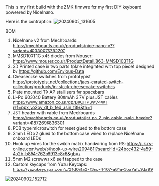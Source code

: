 This is my first build with the ZMK firmwre for my first DIY keyboard poweered by Nice!nano. 

Here is the contraption:
![20240902_131605](https://github.com/user-attachments/assets/d0ed8dde-686a-496b-b832-5934ab6a62f2)

BOM:
1. Nice!nano v2 from Mechboards: https://mechboards.co.uk/products/nice-nano-v2?variant=40330076782797
2. MMSD103T1G x45 diodes from Mouser: https://www.mouser.co.uk/ProductDetail/863-MMSD103T1G
3. 3D Printed case in two parts (plate integrated with top piece) designed by https://github.com/Envious-Data
4. Cheasecake switches from protoTypist https://prototypist.net/collections/jaes-curated-switch-collection/products/in-stock-cheesecake-switches
5. Plate mounted TX AP stalilisers for spacebars
6. Li-Po 603040 Battery 800mAh 3.7V plus JST cables https://www.amazon.co.uk/dp/B0CHP3W74W?ref=ppx_yo2ov_dt_b_fed_asin_title&th=1
7. JST header with cable from Mechboards: https://mechboards.co.uk/products/jst-ph-2-pin-cable-male-header?variant=41872696836301
8. PCB type microswitch for reset glued to the bottom case
9. 3mm LED x2 glued to the bottom case wired to replace Nice!nano onboard LEDs
10. Hook up wires for the switch matrix handwiring from RS: https://uk.rs-online.com/web/p/hook-up-wire/2094811?searchId=24bcc432-4a59-4b2b-b894-762b6913c8c6&gb=s
11. 5mm M2 screwws x6 self tapped to the case
12. Custom keycaps from Yuzu Keycaps: https://yuzukeycaps.com/c/31d0a1a3-f3ec-4407-a81a-3ba7afc9da99

![20240902_152712](https://github.com/user-attachments/assets/623b8cb0-03b4-4bac-b1f2-33f3f221bf6f)

